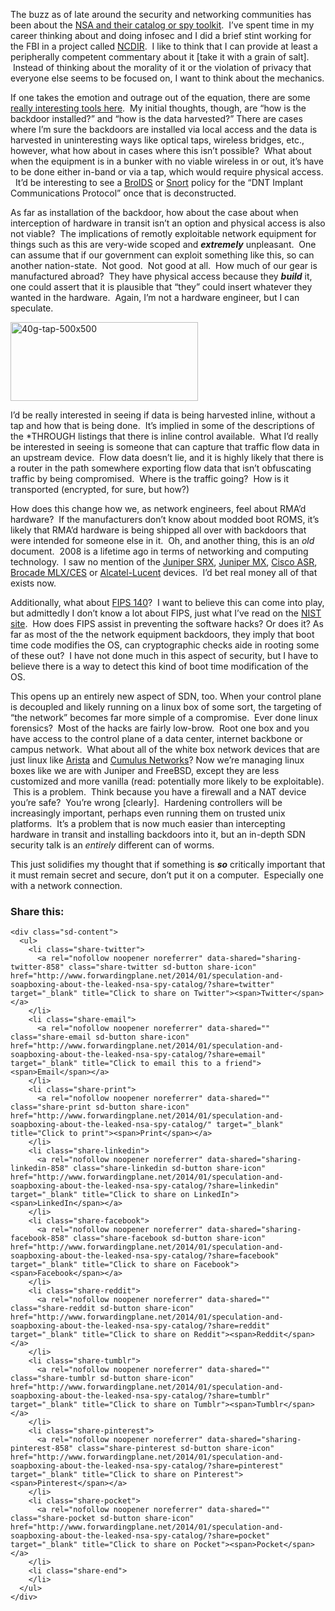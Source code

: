 The buzz as of late around the security and networking communities has been about the <a href="http://www.spiegel.de/international/world/nsa-secret-toolbox-ant-unit-offers-spy-gadgets-for-every-need-a-941006.html" target="_blank">NSA and their catalog or spy toolkit</a>.  I&#8217;ve spent time in my career thinking about and doing infosec and I did a brief stint working for the FBI in a project called <a href="http://gcn.com/articles/2007/08/20/fbi-launches-cybersecurity-project.aspx" target="_blank">NCDIR</a>.  I like to think that I can provide at least a peripherally competent commentary about it [take it with a grain of salt].  Instead of thinking about the morality of it or the violation of privacy that everyone else seems to be focused on, I want to think about the mechanics.

If one takes the emotion and outrage out of the equation, there are some <a href="http://permalink.gmane.org/gmane.comp.encryption.general/17244" target="_blank">really interesting tools here</a>.  My initial thoughts, though, are &#8220;how is the backdoor installed?&#8221; and &#8220;how is the data harvested?&#8221; There are cases where I&#8217;m sure the backdoors are installed via local access and the data is harvested in uninteresting ways like optical taps, wireless bridges, etc., however, what how about in cases where this isn&#8217;t possible?  What about when the equipment is in a bunker with no viable wireless in or out, it&#8217;s have to be done either in-band or via a tap, which would require physical access.   It&#8217;d be interesting to see a <a href="http://www.bro.org/" target="_blank">BroIDS</a> or <a href="http://www.snort.org/" target="_blank">Snort</a> policy for the &#8220;DNT Implant Communications Protocol&#8221; once that is deconstructed.

As far as installation of the backdoor, how about the case about when interception of hardware in transit isn&#8217;t an option and physical access is also not viable?  The implications of remotly exploitable network equipment for things such as this are very-wide scoped and **_extremely_** unpleasant.  One can assume that if our government can exploit something like this, so can another nation-state.  Not good.  Not good at all.  How much of our gear is manufactured abroad?  They have physical access because they **_build_** it, one could assert that it is plausible that &#8220;they&#8221; could insert whatever they wanted in the hardware.  Again, I&#8217;m not a hardware engineer, but I can speculate.

[<img class="alignright size-medium wp-image-859" alt="40g-tap-500x500" src="http://www.forwardingplane.net/wp-content/uploads/2014/01/40g-tap-500x500-300x126.jpg" width="300" height="126" srcset="http://www.forwardingplane.net/wp-content/uploads/2014/01/40g-tap-500x500-300x126.jpg 300w, http://www.forwardingplane.net/wp-content/uploads/2014/01/40g-tap-500x500.jpg 500w" sizes="(max-width: 300px) 100vw, 300px" />](http://www.forwardingplane.net/wp-content/uploads/2014/01/40g-tap-500x500.jpg)

I&#8217;d be really interested in seeing if data is being harvested inline, without a tap and how that is being done.  It&#8217;s implied in some of the descriptions of the *THROUGH listings that there is inline control available.  What I&#8217;d really be interested in seeing is someone that can capture that traffic flow data in an upstream device.  Flow data doesn&#8217;t lie, and it is highly likely that there is a router in the path somewhere exporting flow data that isn&#8217;t obfuscating traffic by being compromised.  Where is the traffic going?  How is it transported (encrypted, for sure, but how?)

How does this change how we, as network engineers, feel about RMA&#8217;d hardware?  If the manufacturers don&#8217;t know about modded boot ROMS, it&#8217;s likely that RMA&#8217;d hardware is being shipped all over with backdoors that were intended for someone else in it.  Oh, and another thing, this is an _old_ document.  2008 is a lifetime ago in terms of networking and computing technology.  I saw no mention of the <a href="http://www.juniper.net/us/en/products-services/security/srx-series/" target="_blank">Juniper SRX</a>, <a href="http://www.juniper.net/us/en/products-services/routing/mx-series/" target="_blank">Juniper MX</a>, <a href="http://www.cisco.com/en/US/products/ps9343/prod_models_comparison.html" target="_blank">Cisco ASR</a>, <a href="http://www.brocade.com/products/all/routers/index.page" target="_blank">Brocade MLX/CES</a> or <a href="http://www.alcatel-lucent.com/" target="_blank">Alcatel-Lucent</a> devices.  I&#8217;d bet real money all of that exists now.

Additionally, what about <a href="http://en.wikipedia.org/wiki/FIPS_140" target="_blank">FIPS 140</a>?  I want to believe this can come into play, but admittedly I don&#8217;t know a lot about FIPS, just what I&#8217;ve read on the <a href="http://csrc.nist.gov/groups/STM/cmvp/standards.html#02" target="_blank">NIST site</a>.  How does FIPS assist in preventing the software hacks? Or does it? As far as most of the the network equipment backdoors, they imply that boot time code modifies the OS, can cryptographic checks aide in rooting some of these out?  I have not done much in this aspect of security, but I have to believe there is a way to detect this kind of boot time modification of the OS.

This opens up an entirely new aspect of SDN, too. When your control plane is decoupled and likely running on a linux box of some sort, the targeting of &#8220;the network&#8221; becomes far more simple of a compromise.  Ever done linux forensics?  Most of the hacks are fairly low-brow.  Root one box and you have access to the control plane of a data center, internet backbone or campus network.  What about all of the white box network devices that are just linux like <a href="http://www.aristanetworks.com/" target="_blank">Arista</a> and <a href="http://cumulusnetworks.com/" target="_blank">Cumulus Networks</a>? Now we&#8217;re managing linux boxes like we are with Juniper and FreeBSD, except they are less customized and more vanilla (read: potentially more likely to be exploitable).  This is a problem.  Think because you have a firewall and a NAT device you&#8217;re safe?  You&#8217;re wrong [clearly].  Hardening controllers will be increasingly important, perhaps even running them on trusted unix platforms.  It&#8217;s a problem that is now much easier than intercepting hardware in transit and installing backdoors into it, but an in-depth SDN security talk is an _entirely_ different can of worms.

This just solidifies my thought that if something is **_so_** critically important that it must remain secret and secure, don&#8217;t put it on a computer.  Especially one with a network connection.

<div class="sharedaddy sd-sharing-enabled">
  <div class="robots-nocontent sd-block sd-social sd-social-icon-text sd-sharing">
    <h3 class="sd-title">
      Share this:
    </h3>
    
    <div class="sd-content">
      <ul>
        <li class="share-twitter">
          <a rel="nofollow noopener noreferrer" data-shared="sharing-twitter-858" class="share-twitter sd-button share-icon" href="http://www.forwardingplane.net/2014/01/speculation-and-soapboxing-about-the-leaked-nsa-spy-catalog/?share=twitter" target="_blank" title="Click to share on Twitter"><span>Twitter</span></a>
        </li>
        <li class="share-email">
          <a rel="nofollow noopener noreferrer" data-shared="" class="share-email sd-button share-icon" href="http://www.forwardingplane.net/2014/01/speculation-and-soapboxing-about-the-leaked-nsa-spy-catalog/?share=email" target="_blank" title="Click to email this to a friend"><span>Email</span></a>
        </li>
        <li class="share-print">
          <a rel="nofollow noopener noreferrer" data-shared="" class="share-print sd-button share-icon" href="http://www.forwardingplane.net/2014/01/speculation-and-soapboxing-about-the-leaked-nsa-spy-catalog/" target="_blank" title="Click to print"><span>Print</span></a>
        </li>
        <li class="share-linkedin">
          <a rel="nofollow noopener noreferrer" data-shared="sharing-linkedin-858" class="share-linkedin sd-button share-icon" href="http://www.forwardingplane.net/2014/01/speculation-and-soapboxing-about-the-leaked-nsa-spy-catalog/?share=linkedin" target="_blank" title="Click to share on LinkedIn"><span>LinkedIn</span></a>
        </li>
        <li class="share-facebook">
          <a rel="nofollow noopener noreferrer" data-shared="sharing-facebook-858" class="share-facebook sd-button share-icon" href="http://www.forwardingplane.net/2014/01/speculation-and-soapboxing-about-the-leaked-nsa-spy-catalog/?share=facebook" target="_blank" title="Click to share on Facebook"><span>Facebook</span></a>
        </li>
        <li class="share-reddit">
          <a rel="nofollow noopener noreferrer" data-shared="" class="share-reddit sd-button share-icon" href="http://www.forwardingplane.net/2014/01/speculation-and-soapboxing-about-the-leaked-nsa-spy-catalog/?share=reddit" target="_blank" title="Click to share on Reddit"><span>Reddit</span></a>
        </li>
        <li class="share-tumblr">
          <a rel="nofollow noopener noreferrer" data-shared="" class="share-tumblr sd-button share-icon" href="http://www.forwardingplane.net/2014/01/speculation-and-soapboxing-about-the-leaked-nsa-spy-catalog/?share=tumblr" target="_blank" title="Click to share on Tumblr"><span>Tumblr</span></a>
        </li>
        <li class="share-pinterest">
          <a rel="nofollow noopener noreferrer" data-shared="sharing-pinterest-858" class="share-pinterest sd-button share-icon" href="http://www.forwardingplane.net/2014/01/speculation-and-soapboxing-about-the-leaked-nsa-spy-catalog/?share=pinterest" target="_blank" title="Click to share on Pinterest"><span>Pinterest</span></a>
        </li>
        <li class="share-pocket">
          <a rel="nofollow noopener noreferrer" data-shared="" class="share-pocket sd-button share-icon" href="http://www.forwardingplane.net/2014/01/speculation-and-soapboxing-about-the-leaked-nsa-spy-catalog/?share=pocket" target="_blank" title="Click to share on Pocket"><span>Pocket</span></a>
        </li>
        <li class="share-end">
        </li>
      </ul>
    </div>
  </div>
</div>
